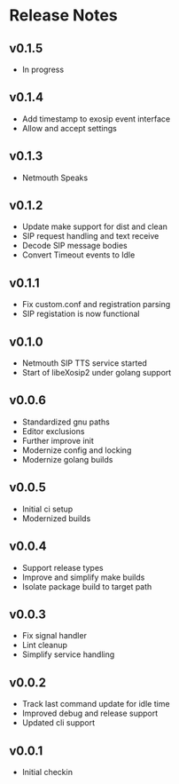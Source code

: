 # Release Notes

## v0.1.5
- In progress

## v0.1.4
- Add timestamp to exosip event interface
- Allow and accept settings

## v0.1.3
- Netmouth Speaks

## v0.1.2
- Update make support for dist and clean
- SIP request handling and text receive
- Decode SIP message bodies
- Convert Timeout events to Idle

## v0.1.1
- Fix custom.conf and registration parsing
- SIP registation is now functional

## v0.1.0
- Netmouth SIP TTS service started
- Start of libeXosip2 under golang support

## v0.0.6
- Standardized gnu paths
- Editor exclusions
- Further improve init
- Modernize config and locking
- Modernize golang builds

## v0.0.5
- Initial ci setup
- Modernized builds

## v0.0.4
- Support release types
- Improve and simplify make builds
- Isolate package build to target path

## v0.0.3
- Fix signal handler
- Lint cleanup
- Simplify service handling

## v0.0.2
- Track last command update for idle time
- Improved debug and release support
- Updated cli support

## v0.0.1
- Initial checkin
